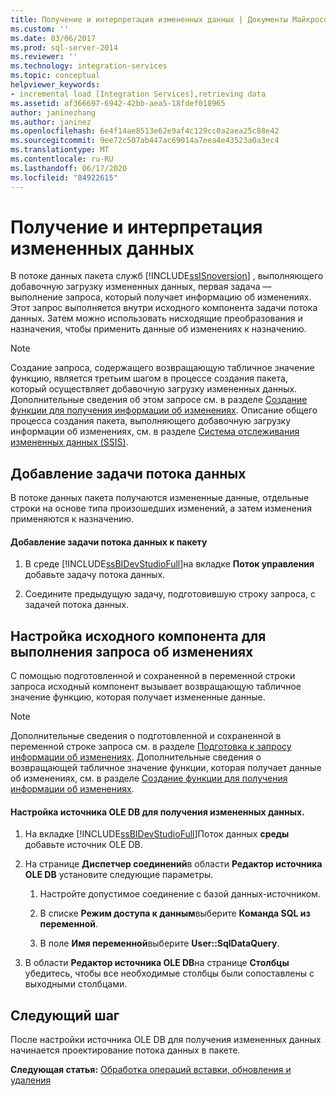 ```yaml
---
title: Получение и интерпретация измененных данных | Документы Майкрософт
ms.custom: ''
ms.date: 03/06/2017
ms.prod: sql-server-2014
ms.reviewer: ''
ms.technology: integration-services
ms.topic: conceptual
helpviewer_keywords:
- incremental load [Integration Services],retrieving data
ms.assetid: af366697-6942-42bb-aea5-18fdef018965
author: janinezhang
ms.author: janinez
ms.openlocfilehash: 6e4f14ae8513e62e9af4c129cc0a2aea25c88e42
ms.sourcegitcommit: 9ee72c507ab447ac69014a7eea4e43523a0a3ec4
ms.translationtype: MT
ms.contentlocale: ru-RU
ms.lasthandoff: 06/17/2020
ms.locfileid: "84922615"
---
```

# <a name="retrieve-and-understand-the-change-data"></a>Получение и интерпретация измененных данных
  В потоке данных пакета служб [!INCLUDE[ssISnoversion](../../includes/ssisnoversion-md.md)] , выполняющего добавочную загрузку измененных данных, первая задача — выполнение запроса, который получает информацию об изменениях. Этот запрос выполняется внутри исходного компонента задачи потока данных. Затем можно использовать нисходящие преобразования и назначения, чтобы применить данные об изменениях к назначению.  
  
> [!NOTE]  
>  Создание запроса, содержащего возвращающую табличное значение функцию, является третьим шагом в процессе создания пакета, который осуществляет добавочную загрузку измененных данных. Дополнительные сведения об этом запросе см. в разделе [Создание функции для получения информации об изменениях](create-the-function-to-retrieve-the-change-data.md). Описание общего процесса создания пакета, выполняющего добавочную загрузку информации об изменениях, см. в разделе [Система отслеживания измененных данных (SSIS)](change-data-capture-ssis.md).  
  
## <a name="adding-the-data-flow-task"></a>Добавление задачи потока данных  
 В потоке данных пакета получаются измененные данные, отдельные строки на основе типа произошедших изменений, а затем изменения применяются к назначению.  
  
#### <a name="to-add-a-data-flow-task-to-the-package"></a>Добавление задачи потока данных к пакету  
  
1.  В среде [!INCLUDE[ssBIDevStudioFull](../../includes/ssbidevstudiofull-md.md)]на вкладке **Поток управления** добавьте задачу потока данных.  
  
2.  Соедините предыдущую задачу, подготовившую строку запроса, с задачей потока данных.  
  
## <a name="configuring-the-source-component-to-query-for-changes"></a>Настройка исходного компонента для выполнения запроса об изменениях  
 С помощью подготовленной и сохраненной в переменной строки запроса исходный компонент вызывает возвращающую табличное значение функцию, которая получает измененные данные.  
  
> [!NOTE]  
>  Дополнительные сведения о подготовленной и сохраненной в переменной строке запроса см. в разделе [Подготовка к запросу информации об изменениях](prepare-to-query-for-the-change-data.md). Дополнительные сведения о возвращающей табличное значение функции, которая получает данные об изменениях, см. в разделе [Создание функции для получения информации об изменениях](create-the-function-to-retrieve-the-change-data.md).  
  
#### <a name="to-configure-an-ole-db-source-to-retrieve-the-change-data"></a>Настройка источника OLE DB для получения измененных данных.  
  
1.  На вкладке [!INCLUDE[ssBIDevStudioFull](../../includes/ssbidevstudiofull-md.md)]Поток данных **среды** добавьте источник OLE DB.  
  
2.  На странице **Диспетчер соединений**в области **Редактор источника OLE DB** установите следующие параметры.  
  
    1.  Настройте допустимое соединение с базой данных-источником.  
  
    2.  В списке **Режим доступа к данным**выберите **Команда SQL из переменной**.  
  
    3.  В поле **Имя переменной**выберите **User::SqlDataQuery**.  
  
3.  В области **Редактор источника OLE DB**на странице **Столбцы** убедитесь, чтобы все необходимые столбцы были сопоставлены с выходными столбцами.  
  
## <a name="next-step"></a>Следующий шаг  
 После настройки источника OLE DB для получения измененных данных начинается проектирование потока данных в пакете.  
  
 **Следующая статья:** [Обработка операций вставки, обновления и удаления](process-inserts-updates-and-deletes.md)  
  
  
